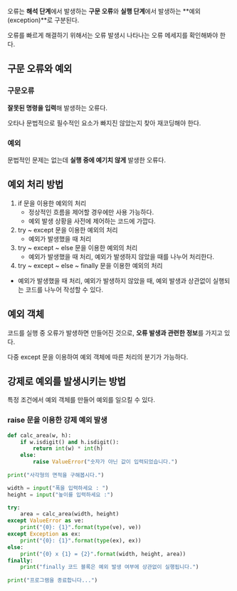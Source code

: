 오류는 **해석 단계**에서 발생하는 **구문 오류**와 **실행 단계**에서 발생하는 **예외(exception)**로 구분된다.

오류를 빠르게 해결하기 위해서는 오류 발생시 나타나는 오류 메세지를 확인해봐야 한다. 



## 구문 오류와 예외

### 구문오류

**잘못된 명령을 입력**해 발생하는 오류다.

오타나 문법적으로 필수적인 요소가 빠지진 않았는지 찾아 재코딩해야 한다.



### 예외

문법적인 문제는 없는데 **실행 중에 예기치 않게** 발생한 오류다.



## 예외 처리 방법

1. if 문을 이용한 예외의 처리
   - 정상적인 흐름을 제어할 경우에만 사용 가능하다.
   - 예외 발생 상황을 사전에 제어하는 코드에 가깝다. 
2. try ~ except 문을 이용한 예외의 처리
   - 예외가 발생했을 때 처리
3. try ~ except ~ else 문을 이용한 예외의 처리
   - 예외가 발생했을 때 처리, 예외가 발생하지 않았을 때를 나누어 처리한다.
4.  try ~ except ~ else ~ finally 문을 이용한 예외의 처리 
   - 예외가 발생했을 때 처리, 예외가 발생하지 않았을 때, 예외 발생과 상관없이 실행되는 코드를 나누어 작성할 수 있다.





## 예외 객체

코드를 실행 중 오류가 발생하면 만들어진 것으로, **오류 발생과 관련한 정보**를 가지고 있다. 

다중 except 문을 이용하여 예외 객체에 따른 처리의 분기가 가능하다.



## 강제로 예외를 발생시키는 방법

특정 조건에서 예외 객체를 만들어 예외를 일으킬 수 있다. 

### raise 문을 이용한 강제 예외 발생

``` python
def calc_area(w, h):
    if w.isdigit() and h.isdigit():
        return int(w) * int(h)
    else:
        raise ValueError("숫자가 아닌 값이 입력되었습니다.")
        
print("사각형의 면적을 구해봅시다.")

width = input("폭을 입력하세요 : ")
height = input("높이를 입력하세요 :")

try:
    area = calc_area(width, height)
except ValueError as ve:
    print("{0}: {1}".format(type(ve), ve))
except Exception as ex:
    print("{0}: {1}".format(type(ex), ex))
else:
    print("{0} x {1} = {2}".format(width, height, area))
finally:
    print("finally 코드 블록은 예외 발생 여부에 상관없이 실행됩니다.")
    
print("프로그램을 종료합니다...")
```





























